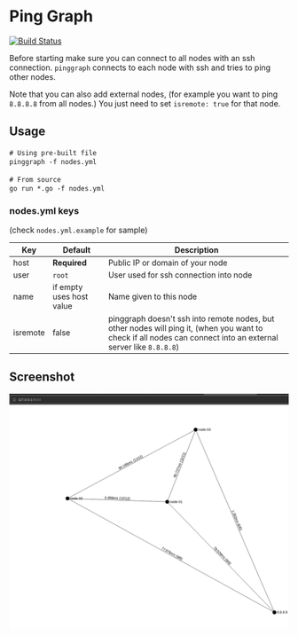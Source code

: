 # Ping Graph

[![Build Status](https://travis-ci.org/aliva/pinggraph.svg?branch=master)](https://travis-ci.org/aliva/pinggraph)

Before starting make sure you can connect to all nodes with an ssh connection. `pinggraph` connects to each node with ssh and tries to ping other nodes.

Note that you can also add external nodes, (for example you want to ping `8.8.8.8` from all nodes.) You just need to set `isremote: true` for that node.

## Usage


```
# Using pre-built file
pinggraph -f nodes.yml

# From source
go run *.go -f nodes.yml
```

### nodes.yml keys

(check `nodes.yml.example` for sample)

| Key      | Default      | Description |
| ---      | ------------ | ----------- |
| host     | **Required** | Public IP or domain of your node |
| user     | `root`         | User used for ssh connection into node
| name     | if empty uses host value | Name given to this node |
| isremote | false        | pinggraph doesn't ssh into remote nodes, but other nodes will ping it, (when you want to check if all nodes can connect into an external server like `8.8.8.8`)

## Screenshot

![screenshot](/screenshot.png)
